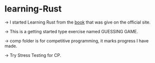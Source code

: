 # learning-Rust

-> I started Learning Rust from the [book](https://doc.rust-lang.org/book/) that was give on the official site.

-> This is a getting started type exercise named GUESSING GAME.

-> comp folder is for competitive programming, it marks progress I have made.

-> Try Stress Testing for CP.
